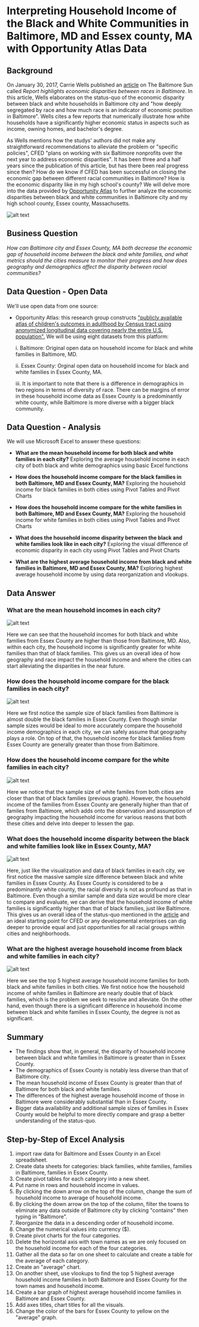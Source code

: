 # Interpreting Household Income of the Black and White Communities in Baltimore, MD and Essex county, MA with Opportunity Atlas Data

## Background
On January 30, 2017, Carrie Wells published an [article](https://www.baltimoresun.com/maryland/baltimore-city/bs-md-racial-wealth-divide-20170130-story.html) on The Baltimore Sun called _Report highlights economic disparities between races in Baltimore_. In this article, Wells elaborates on the status-quo of the economic disparity between black and white households in Baltimore city and "how deeply segregated by race and how much race is an indicator of economic position in Baltimore". Wells cites a few reports that numerically illustrate how white households have a significantly higher economic status in aspects such as income, owning homes, and bachelor's degree. 

As Wells mentions how the studys' authors did not make any straightforward recommendations to alleviate the problem or "specific policies", CFED "plans on working with six Baltimore nonprofits over the next year to address economic disparities". It has been three and a half years since the publication of this article, but has there been real progress since then? How do we know if CFED has been successful on closing the economic gap between different racial communities in Baltimore? How is the economic disparity like in my high school's county? We will delve more into the data provided by [Opportunity Atlas](https://www.opportunityatlas.org) to further analyze the economic disparities between black and white communities in Baltimore city and my high school county, Essex county, Massachusetts.

![alt text](https://github.com/schoi74/comparing-income-employement-rate-baltimore-essex-county/blob/master/black%20and%20white%20in%20baltimore.png)
## Business Question
_How can Baltimore city and Essex County, MA both decrease the economic gap of household income between the black and white families, and what metrics should the cities measure to monitor their progress and how does geography and demographics affect the disparity between racial communities?_
## Data Question - Open Data
We'll use open data from one source:
- Opportunity Atlas: this research group constructs ["publicly available atlas of children's outcomes in adulthood by Census tract using anonymized longitudinal data covering nearly the entire U.S. population".](https://opportunityinsights.org/paper/the-opportunity-atlas/) We will be using eight datasets from this platform:
  
     i. Baltimore: Original open data on household income for black and white families in Baltimore, MD.
     
     ii. Essex County: Orginal open data on household income for black and white families in Essex County, MA.
     
     iii. It is important to note that there is a difference in demographics in  two regions in terms of diversity of race. There can be margins of error in these household income data as Essex County is a predominantly white county, while Baltimore is more diverse with a bigger black community.
## Data Question - Analysis
We will use Microsoft Excel to answer these questions:

- __What are the mean household income for both black and white families in each city?__ Exploring the average household income in each city of both black and white demographics using basic Excel functions

- __How does the household income compare for the black families in both Baltimore, MD and Essex County, MA?__ Exploring the household income for black families in both cities using Pivot Tables and Pivot Charts

- __How does the household income compare for the white families in both Baltimore, MD and Essex County, MA?__ Exploring the household income for white families in both cities using Pivot Tables and Pivot Charts

- __What does the household income disparity between the black and white families look like in each city?__ Exploring the visual difference of economic disparity in each city using Pivot Tables and Pivot Charts

- __What are the highest average household income from black and white families in Baltimore, MD and Essex County, MA?__ Exploring highest average household income by using data reorganization and vlookups. 

## Data Answer

### What are the mean household incomes in each city?
![alt text](https://github.com/schoi74/comparing-income-employement-rate-baltimore-essex-county/blob/master/average.png)

Here we can see that the household incomes for both black and white families from Essex County are higher than those from Baltimore, MD. Also, within each city, the household income is significantly greater for white families than that of black families. This gives us an overall idea of how geography and race impact the household income and where the cities can start alleviating the disparities in the near future.

### How does the household income compare for the black families in each city?
![alt text]()

Here we first notice the sample size of black families from Baltimore is almost double the black families in Essex County. Even though similar sample sizes would be ideal to more accurately compare the household income demographics in each city, we can safely assume that geography plays a role. On top of that, the household income for black families from Essex County are generally greater than those from Baltimore. 

### How does the household income compare for the white families in each city?
![alt text](https://github.com/schoi74/comparing-income-employement-rate-baltimore-essex-county/blob/master/household%20income%20(white)1.png)

Here we notice that the sample size of white familes from both cities are closer than that of black families (previous graph). However, the household income of the families from Essex County are generally higher than that of familes from Baltimore, which adds onto the observation and assumption of geography impacting the household income for various reasons that both these cities and delve into deeper to lessen the gap.

### What does the household income disparity between the black and white families look like in Essex County, MA?
![alt text](https://github.com/schoi74/comparing-income-employement-rate-baltimore-essex-county/blob/master/black%20and%20white%20in%20essex.png)

Here, just like the visualization and data of black families in each city, we first notice the massive sample size difference between black and white families in Essex County. As Essex County is considered to be a predominantly white county, the racial diversity is not as profound as that in Baltimore. Even though a similar sample and data size would be more clear to compare and evaluate, we can derive that the household income of white families is significantly higher than that of black families, just like Baltimore. This gives us an overall idea of the status-quo mentioned in the [article](https://www.baltimoresun.com/maryland/baltimore-city/bs-md-racial-wealth-divide-20170130-story.html) and an ideal starting point for CFED or any developmental enterprises can dig deeper to provide equal and just opportunities for all racial groups within cities and neighborhoods.

### What are the highest average household income from black and white families in each city?
![alt text](https://github.com/schoi74/comparing-income-employement-rate-baltimore-essex-county/blob/master/highest%20average.png)

Here we see the top 5 highest average household income families for both black and white families in both cities. We first notice how the household income of white families in Baltimore are nearly double that of black families, which is the problem we seek to resolve and alleviate. On the other hand, even though there is a significant difference in household income between black and white families in Essex County, the degree is not as significant. 

## Summary
- The findings show that, in general, the disparity of household income between black and white families in Baltimore is greater than in Essex County.
- The demographics of Essex County is notably less diverse than that of Baltimore city.
- The mean household income of Essex County is greater than that of Baltimore for both black and white families.
- The differences of the highest average household income of those in Baltimore were considerably substantial than in Essex County.
- Bigger data availability and additional sample sizes of families in Essex County would be helpful to more directly compare and grasp a better understanding of the status-quo.


## Step-by-Step of Excel Analysis
1. import raw data for Baltimore and Essex County in an Excel spreadsheet.
2. Create data sheets for categories: black families, white families, families in Baltimore, families in Essex County.
3. Create pivot tables for each category into a new sheet.
4. Put name in rows and household income in values.
5. By clicking the down arrow on the top of the column, change the sum of household income to average of household income.
6. By clicking the down arrow on the top of the column, filter the towns to eliminate any data outside of Baltimore city by clicking "contains" then typing in "Baltimore".
7. Reorganize the data in a descending order of household income.
8. Change the numerical values into currency ($).
8. Create pivot charts for the four categories.
9. Delete the horizontal axis with town names as we are only focused on the household income for each of the four categories.
9. Gather all the data so far on one sheet to calculate and create a table for the average of each category.
10. Create an "average" chart.
11. On another sheet, use vlookups to find the top 5 highest average household income families in both Baltimore and Essex County for the town names and household income.
12. Create a bar graph of highest average household income families in Baltimore and Essex County.
13. Add axes titles, chart titles for all the visuals.
14. Change the color of the bars for Essex County to yellow on the "average" graph.

